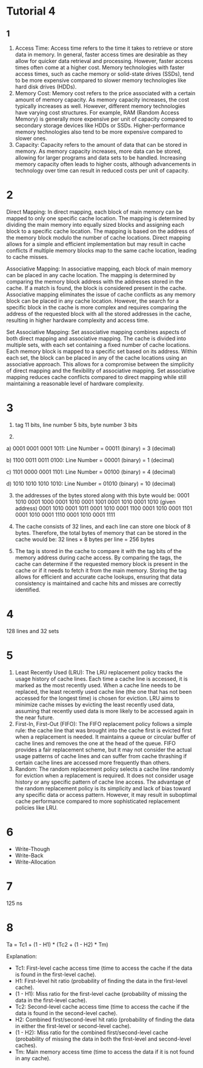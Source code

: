 # Tutorial 4

## 1

1. Access Time: Access time refers to the time it takes to retrieve or store data in memory. In general, faster access times are desirable as they allow for quicker data retrieval and processing. However, faster access times often come at a higher cost. Memory technologies with faster access times, such as cache memory or solid-state drives (SSDs), tend to be more expensive compared to slower memory technologies like hard disk drives (HDDs).
2. Memory Cost: Memory cost refers to the price associated with a certain amount of memory capacity. As memory capacity increases, the cost typically increases as well. However, different memory technologies have varying cost structures. For example, RAM (Random Access Memory) is generally more expensive per unit of capacity compared to secondary storage devices like HDDs or SSDs. Higher-performance memory technologies also tend to be more expensive compared to slower ones.
3. Capacity: Capacity refers to the amount of data that can be stored in memory. As memory capacity increases, more data can be stored, allowing for larger programs and data sets to be handled. Increasing memory capacity often leads to higher costs, although advancements in technology over time can result in reduced costs per unit of capacity.

# 2

Direct Mapping: In direct mapping, each block of main memory can be mapped to only one specific cache location. The mapping is determined by dividing the main memory into equally sized blocks and assigning each block to a specific cache location. The mapping is based on the address of the memory block modulo the number of cache locations. Direct mapping allows for a simple and efficient implementation but may result in cache conflicts if multiple memory blocks map to the same cache location, leading to cache misses.

Associative Mapping: In associative mapping, each block of main memory can be placed in any cache location. The mapping is determined by comparing the memory block address with the addresses stored in the cache. If a match is found, the block is considered present in the cache. Associative mapping eliminates the issue of cache conflicts as any memory block can be placed in any cache location. However, the search for a specific block in the cache is more complex and requires comparing the address of the requested block with all the stored addresses in the cache, resulting in higher hardware complexity and access time.

Set Associative Mapping: Set associative mapping combines aspects of both direct mapping and associative mapping. The cache is divided into multiple sets, with each set containing a fixed number of cache locations. Each memory block is mapped to a specific set based on its address. Within each set, the block can be placed in any of the cache locations using an associative approach. This allows for a compromise between the simplicity of direct mapping and the flexibility of associative mapping. Set associative mapping reduces cache conflicts compared to direct mapping while still maintaining a reasonable level of hardware complexity.

# 3

1. tag 11 bits, line number 5 bits, byte number 3 bits

2.  

   a) 0001 0001 0001 1011: Line Number = 00011 (binary) = 3 (decimal)

   b) 1100 0011 0011 0100: Line Number = 00001 (binary) = 1 (decimal)

   c) 1101 0000 0001 1101: Line Number = 00100 (binary) = 4 (decimal)

   d) 1010 1010 1010 1010: Line Number = 01010 (binary) = 10 (decimal)

3. the addresses of the bytes stored along with this byte would be: 0001 1010 0001 1000 0001 1010 0001 1001 0001 1010 0001 1010 (given address) 0001 1010 0001 1011 0001 1010 0001 1100 0001 1010 0001 1101 0001 1010 0001 1110 0001 1010 0001 1111

4. The cache consists of 32 lines, and each line can store one block of 8 bytes. Therefore, the total bytes of memory that can be stored in the cache would be: 32 lines × 8 bytes per line = 256 bytes

5. The tag is stored in the cache to compare it with the tag bits of the memory address during cache access. By comparing the tags, the cache can determine if the requested memory block is present in the cache or if it needs to fetch it from the main memory. Storing the tag allows for efficient and accurate cache lookups, ensuring that data consistency is maintained and cache hits and misses are correctly identified.

# 4

128 lines and 32 sets

# 5

1. Least Recently Used (LRU): The LRU replacement policy tracks the usage history of cache lines. Each time a cache line is accessed, it is marked as the most recently used. When a cache line needs to be replaced, the least recently used cache line (the one that has not been accessed for the longest time) is chosen for eviction. LRU aims to minimize cache misses by evicting the least recently used data, assuming that recently used data is more likely to be accessed again in the near future.
2. First-In, First-Out (FIFO): The FIFO replacement policy follows a simple rule: the cache line that was brought into the cache first is evicted first when a replacement is needed. It maintains a queue or circular buffer of cache lines and removes the one at the head of the queue. FIFO provides a fair replacement scheme, but it may not consider the actual usage patterns of cache lines and can suffer from cache thrashing if certain cache lines are accessed more frequently than others.
3. Random: The random replacement policy selects a cache line randomly for eviction when a replacement is required. It does not consider usage history or any specific pattern of cache line access. The advantage of the random replacement policy is its simplicity and lack of bias toward any specific data or access pattern. However, it may result in suboptimal cache performance compared to more sophisticated replacement policies like LRU.

# 6

- Write-Though
- Write-Back
- Write-Allocation

# 7

125 ns

# 8

Ta = Tc1 + (1 - H1) * (Tc2 + (1 - H2) * Tm)

Explanation:

- Tc1: First-level cache access time (time to access the cache if the data is found in the first-level cache).
- H1: First-level hit ratio (probability of finding the data in the first-level cache).
- (1 - H1): Miss ratio for the first-level cache (probability of missing the data in the first-level cache).
- Tc2: Second-level cache access time (time to access the cache if the data is found in the second-level cache).
- H2: Combined first/second-level hit ratio (probability of finding the data in either the first-level or second-level cache).
- (1 - H2): Miss ratio for the combined first/second-level cache (probability of missing the data in both the first-level and second-level caches).
- Tm: Main memory access time (time to access the data if it is not found in any cache).

